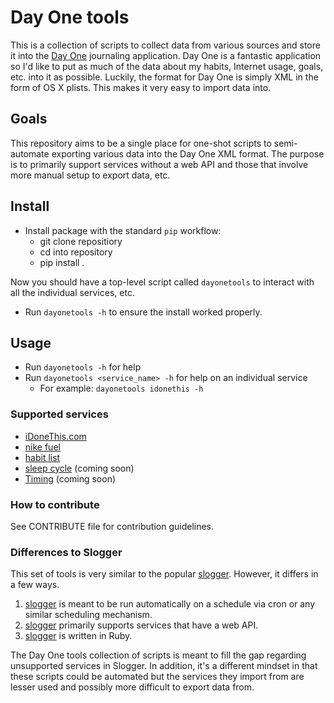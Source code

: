 # Day One tools

This is a collection of scripts to collect data from various sources and store
it into the [Day One](http://dayoneapp.com/) journaling application.  Day One
is a fantastic application so I'd like to put as much of the data about my
habits, Internet usage, goals, etc. into it as possible.  Luckily, the format
for Day One is simply XML in the form of OS X plists.  This makes it very easy
to import data into.

## Goals

This repository aims to be a single place for one-shot scripts to semi-automate
exporting various data into the Day One XML format.  The purpose is to
primarily support services without a web API and those that involve more manual
setup to export data, etc.

## Install

- Install package with the standard `pip` workflow:
    - git clone repositiory
    - cd into repository
    - pip install .

Now you should have a top-level script called `dayonetools` to interact with
all the individual services, etc.

- Run `dayonetools -h` to ensure the install worked properly.

## Usage

- Run `dayonetools -h` for help
- Run `dayonetools <service_name> -h` for help on an individual service
    - For example: `dayonetools idonethis -h`

### Supported services

- [iDoneThis.com](http://idonethis.com)
- [nike fuel](http://nikeplus.nike.com/)
- [habit list](http://habitlist.com/)
- [sleep cycle](http://sleepcycle.com/) (coming soon)
- [Timing](http://timingapp.com/) (coming soon)

### How to contribute

See CONTRIBUTE file for contribution guidelines.

### Differences to Slogger

This set of tools is very similar to the popular
[slogger](https://github.com/ttscoff/Slogger).  However, it differs in a few
ways.

1. [slogger](https://github.com/ttscoff/Slogger) is meant to be run
   automatically on a schedule via cron or any similar scheduling mechanism.
2. [slogger](https://github.com/ttscoff/Slogger) primarily supports services
   that have a web API.
3. [slogger](https://github.com/ttscoff/Slogger) is written in Ruby.

The Day One tools collection of scripts is meant to fill the gap regarding
unsupported services in Slogger.  In addition, it's a different mindset in that
these scripts could be automated but the services they import from are lesser
used and possibly more difficult to export data from.
